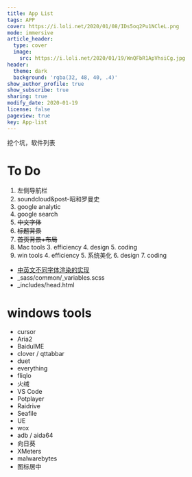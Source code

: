 ```yaml
---
title: App List
tags: APP
cover: https://i.loli.net/2020/01/08/IDs5oq2Pu1NCleL.png
mode: immersive
article_header:
  type: cover
  image:
    src: https://i.loli.net/2020/01/19/WnQFbR1ApVhsiCg.jpg
header:
  theme: dark
  background: 'rgba(32, 48, 40, .4)'
show_author_profile: true
show_subscribe: true
sharing: true
modify_date: 2020-01-19
license: false
pageview: true
key: App-list
---
```


挖个坑，软件列表
<!--more-->

# To Do
1. 左侧导航栏
2. soundcloud&post-昭和罗曼史
3. google analytic
4. google search
2. ~~中文字体~~
2. ~~标题背景~~
3. ~~首页背景+布局~~
2. Mac tools
	3. efficiency
	4. design
	5. coding
3. win tools
	4. efficiency
	5. 系统美化
	6. design
	7. coding

* [中英文不同字体渲染的实现](https://blog.csdn.net/roc1010/article/details/25190947)
* \_sass/common/\_variables.scss
* \_includes/head.html

# windows tools
* cursor
* Aria2
* BaiduIME
* clover / qttabbar
* duet
* everything
* fliqlo
* 火绒
* VS Code
* Potplayer
* Raidrive
* Seafile
* UE
* wox
* adb / aida64
* 向日葵
* XMeters
* malwarebytes
* 图标居中